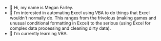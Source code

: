 - 👋 Hi, my name is Megan Farley.
- 👀 I’m interested in automating Excel using VBA to do things that Excel wouldn't normally do.  This ranges from the frivolous (making games and unusual conditional formatting in Excel) to the serious (using Excel for complex data processing and cleaning dirty data).
- 🌱 I’m currently learning VBA.


<!---
mcfarley1/mcfarley1 is a ✨ special ✨ repository because its `README.md` (this file) appears on your GitHub profile.
You can click the Preview link to take a look at your changes.
--->
